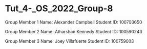 # Tut_4-_OS_2022_Group-8

Group Member 1
Name: Alexander Campbell
Student ID: 100703650

Group Member 2
Name: Atharshan Kennedy
Student ID: 100590243

Group Member 3
Name: Joey Villafuerte
Student ID: 100759003
